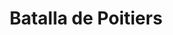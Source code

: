 ﻿---
title: "Batalla de Poitiers"
permalink: periodes_92.html
layout: periode
dataInici: 732
sidebar: periodes
pares:
  - id: 124
    title: "Reinos Francos"
    dataInici: "(481)"
    dataFi: "(751)"

fills:
jocsPrincipals:
  - title: "Battle of Tours"
    bggId: 85076

jocsEscenaris:
jocsEpoca:
  - title: "Champs de bataille: Soissons 486 et Poitiers 732"
    bggId: 9932
    escenari: "Poitiers"

  - title: "Men at Arms"
    bggId: 8327
    escenari: "Tours"

  - title: "La Reconquista: Edad Media S.VIII – XV"
    bggId: 120423
    escenari: "Poitiers"

  - title: "Ancient Battles Deluxe Expansion Kit 4: Art of War"
    bggId: 42472
    escenari: "Tours"
    dataInici: 
    dataFi: 

jocsEpocaEscenaris:
  - title: "Anachronism"
    bggId: 14038
    escenari: "Charles Martel"
    dataInici: 718
    dataFi: 741

---
